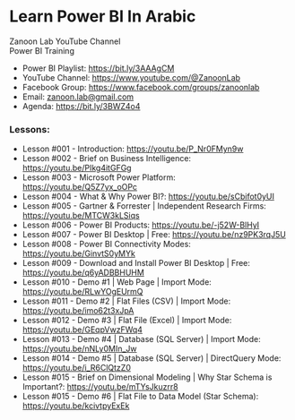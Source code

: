 # Learn Power BI In Arabic
Zanoon Lab YouTube Channel<br/>
Power BI Training<br/>

- Power BI Playlist:  https://bit.ly/3AAAgCM
- YouTube Channel: https://www.youtube.com/@ZanoonLab
- Facebook Group: https://www.facebook.com/groups/zanoonlab
- Email: zanoon.lab@gmail.com
- Agenda: https://bit.ly/3BWZ4o4

### Lessons:
- Lesson #001 - Introduction: https://youtu.be/P_Nr0FMyn9w
- Lesson #002 - Brief on Business Intelligence: https://youtu.be/PIkg4itGFGg
- Lesson #003 - Microsoft Power Platform: https://youtu.be/Q5Z7yx_oOPc
- Lesson #004 - What & Why Power BI?: https://youtu.be/sCbifot0yUI
- Lesson #005 - Gartner & Forrester | Independent Research Firms: https://youtu.be/MTCW3kLSiqs
- Lesson #006 - Power BI Products: https://youtu.be/-j52W-BlHyI
- Lesson #007 - Power BI Desktop | Free: https://youtu.be/nz9PK3rqJ5U
- Lesson #008 - Power BI Connectivity Modes: https://youtu.be/GinvtS0yMYk
- Lesson #009 - Download and Install Power BI Desktop | Free: https://youtu.be/q6yADBBHUHM
- Lesson #010 - Demo #1 | Web Page | Import Mode: https://youtu.be/RLwYOgEUrmQ
- Lesson #011 - Demo #2 | Flat Files (CSV) | Import Mode: https://youtu.be/imo62t3xJpA
- Lesson #012 - Demo #3 | Flat File (Excel) | Import Mode: https://youtu.be/GEqpVwzFWq4
- Lesson #013 - Demo #4 | Database (SQL Server) | Import Mode: https://youtu.be/nNLy0MIn_Jw
- Lesson #014 - Demo #5 | Database (SQL Server) | DirectQuery Mode: https://youtu.be/i_R6ClQtzZ0
- Lesson #015 - Brief on Dimensional Modeling | Why Star Schema is Important?: https://youtu.be/mTYsJkuzrr8
- Lesson #015 - Demo #6 | Flat File to Data Model (Star Schema): https://youtu.be/kcivtpyExEk
